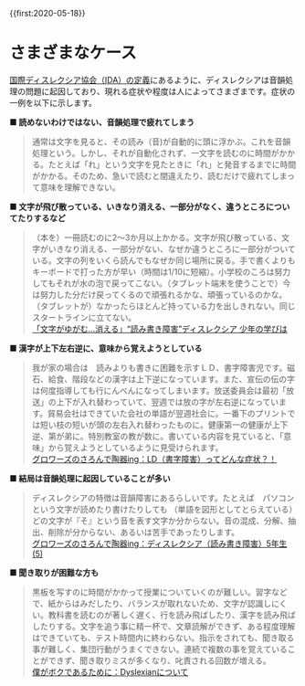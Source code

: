 {{first:2020-05-18}}
# さまざまなケース
[国際ディスレクシア協会（IDA）の定義](./ida-definition.md)にあるように、ディスレクシアは音韻処理の問題に起因しており、現れる症状や程度は人によってさまざまです。症状の一例を以下に示します。


**■ 読めないわけではない、音韻処理で疲れてしまう**
> 通常は文字を見ると、その読み（音)が自動的に頭に浮かぶ。これを音韻処理という。しかし、それが自動化されず、一文字を読むのに時間がかかる。たとえば「れ」という文字を見たときに「れ」と発音するまでに時間がかかる。そのため、急いで読むと間違えたり、読むだけで疲れてしまって意味を理解できない。

**■ 文字が飛び散っている、いきなり消える、一部分がなく、違うところについてたりするなど**

>（本を）一冊読むのに2～3か月以上かかる。文字が飛び散っている、文字がいきなり消える、一部分がない、なぜか違うところに一部分がついている。文字の列をいくら読んでもなぜか同じ場所に戻る。手で書くよりもキーボードで打った方が早い（時間は1/10に短縮）。小学校のころは努力してもそれが水の泡で戻ってこない。（タブレット端末を使うことで）今は努力した分だけ戻ってくるので頑張れるかな、頑張っているのかな。（タブレットが）なかったらほとんど持っている力を出しきれない。同じスタートラインに立てない。  
>[「文字がゆがむ…消える」“読み書き障害”ディスレクシア 少年の学びは](https://note.com/news23/n/ndd69b5ccd3d4)

**■ 漢字が上下左右逆に、意味から覚えようとしている**

>我が家の場合は　読みよりも書きに困難を示すＬＤ、書字障害児です。磁石、給食、階段などの漢字は上下逆になっています。また、宣伝の伝の字は何度指導しても行にんべんになってしまいます。放送委員会は最初「放送」の上下が入れ替わっていて、翌週では放の字が左右逆になっています。貿易会社はできていた会社の単語が翌週社会に。一番下のプリントでは短い枝の短いが頭の左右入れ替わったものに。健康第一の健康が上下逆、第が弟に。特別教室の教が数に。書いている内容を見ていると、「意味」から覚えようとしているように見受けられます。  
>[グロワーズのさろんで陶器ing：LD（書字障害）ってどんな症状？！](https://plaza.rakuten.co.jp/growers/4010/)


**■ 結局は音韻処理に起因していることが多い**

>ディスレクシアの特徴は音韻障害にあるらしいです。たとえば　パソコンという文字が読めたり書けたりしても
（単語を図形としてとらえている）どの文字が『そ』という音を表す文字か分からない。音の混成、分解、抽出、削除が分からない、あるいは苦手であったりします。  
>[グロワーズのさろんで陶器ing：ディスレクシア（読み書き障害）5年生 (5)](https://plaza.rakuten.co.jp/growers/diary/201007230002/)


**■ 聞き取りが困難な方も**

>黒板を写すのに時間がかかって授業についていくのが難しい。習字などで、紙からはみだしたり、バランスが取れないため、文字が認識しにくい。教科書を読むのが著しく遅く、行を読み飛ばしたり、漢字を読み飛ばしたりする。文字を追う事に精一杯で、文章読解ができず、ある程度理解はできていても、テスト時間内に終わらない。指示をされても、聞き取る事が難しく、集団行動がうまくできない。連続で複数の事を覚えていることができず、聞き取りミスが多くなり、叱責される回数が増える。  
>[僕がボクであるために：Dyslexianについて](https://nagumo-akihiko.com/dyslexia/)  
